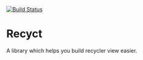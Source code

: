 [![Build Status](https://travis-ci.org/showang/Recyct.svg?branch=master)](https://travis-ci.org/showang/Recyct)

# Recyct
A library which helps you build recycler view easier.
